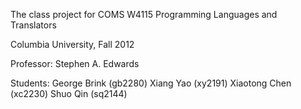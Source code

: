 The class project for COMS W4115 Programming Languages and Translators

Columbia University, Fall 2012

Professor: Stephen A. Edwards

Students:
George Brink (gb2280) Xiang Yao (xy2191) Xiaotong Chen (xc2230) Shuo Qin (sq2144)